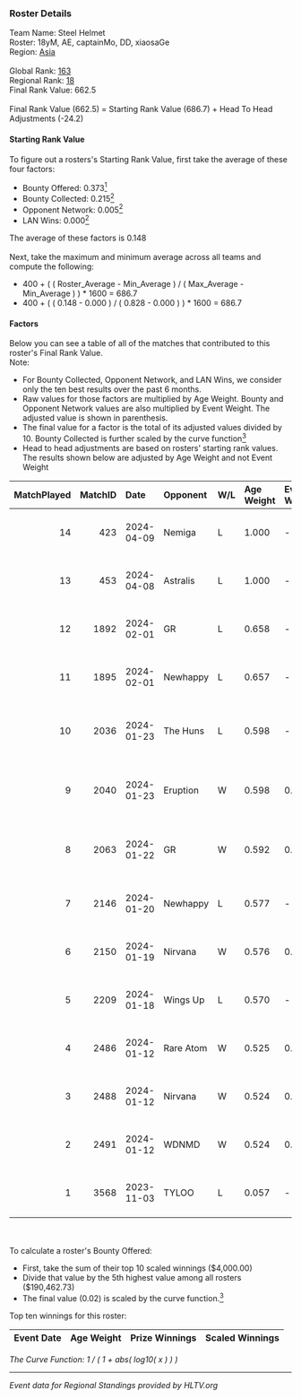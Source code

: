 ### Roster Details<br />
Team Name: Steel Helmet<br />
Roster: 18yM, AE, captainMo, DD, xiaosaGe<br />
Region: [Asia]( ../standings_asia.md)<br />
<br />
Global Rank: [163](../standings_global.md)<br />
Regional Rank: [18]( ../standings_asia.md)<br />
Final Rank Value:  662.5<br />
<br />
Final Rank Value (662.5) = Starting Rank Value (686.7) + Head To Head Adjustments (-24.2)<br />

#### Starting Rank Value<br />
To figure out a rosters's Starting Rank Value, first take the average of these four factors:<br />
- Bounty Offered: 0.373[<sup>1</sup>](#table2)
- Bounty Collected: 0.215[<sup>2</sup>](#table1)
- Opponent Network: 0.005[<sup>2</sup>](#table1)
- LAN Wins: 0.000[<sup>2</sup>](#table1)

The average of these factors is 0.148<br />
<br />
Next, take the maximum and minimum average across all teams and compute the following:<br />
- 400 + ( ( Roster_Average - Min_Average ) / ( Max_Average - Min_Average ) ) * 1600 = 686.7
- 400 + ( ( 0.148 - 0.000 ) / ( 0.828 - 0.000 ) ) * 1600 = 686.7


#### Factors<br />
Below you can see a table of all of the matches that contributed to this roster's Final Rank Value.<br />
Note:<br />

- For Bounty Collected, Opponent Network, and LAN Wins, we consider only the ten best results over the past 6 months.
- Raw values for those factors are multiplied by Age Weight. Bounty and Opponent Network values are also multiplied by Event Weight. The adjusted value is shown in parenthesis.
- The final value for a factor is the total of its adjusted values divided by 10. Bounty Collected is further scaled by the curve function[<sup>3</sup>](#curveFunction)
- Head to head adjustments are based on rosters' starting rank values. The results shown below are adjusted by Age Weight and not Event Weight
<span id="table1"></span><br />


| MatchPlayed | MatchID | Date       | Opponent  | W/L | Age Weight | Event Weight | Bounty Collected | Opponent Network | LAN Wins  | H2H Adjustment | Participating Roster                    |
| -: | -: | :- | :- | :- | :- | :- | :- | :- | :- | -: | :- |
|          14 |     423 | 2024-04-09 | Nemiga    | L   | 1.000      | -            | -                | -                | -         |          -4.55 | 18yM, AE, captainMo, DD, xiaosaGe       |
|          13 |     453 | 2024-04-08 | Astralis  | L   | 1.000      | -            | -                | -                | -         |          -0.63 | 18yM, AE, captainMo, DD, xiaosaGe       |
|          12 |    1892 | 2024-02-01 | GR        | L   | 0.658      | -            | -                | -                | -         |         -11.26 | 18yM, AE, captainMo, DD, xiaosaGe       |
|          11 |    1895 | 2024-02-01 | Newhappy  | L   | 0.657      | -            | -                | -                | -         |          -9.80 | 18yM, AE, captainMo, DD, xiaosaGe       |
|          10 |    2036 | 2024-01-23 | The Huns  | L   | 0.598      | -            | -                | -                | -         |         -12.18 | 18yM, Attacker, captainMo, DD, xiaosaGe |
|           9 |    2040 | 2024-01-23 | Eruption  | W   | 0.598      | 0.143        | 0.000 (0.000)    | 0.091 (0.008)    | 0 (0.000) |           6.99 | 18yM, Attacker, captainMo, DD, xiaosaGe |
|           8 |    2063 | 2024-01-22 | GR        | W   | 0.592      | 0.143        | 0.005 (0.000)    | 0.267 (0.023)    | 0 (0.000) |           8.32 | 18yM, Attacker, captainMo, DD, xiaosaGe |
|           7 |    2146 | 2024-01-20 | Newhappy  | L   | 0.577      | -            | -                | -                | -         |          -8.28 | 18yM, AE, captainMo, DD, xiaosaGe       |
|           6 |    2150 | 2024-01-19 | Nirvana   | W   | 0.576      | 0.143        | 0.000 (0.000)    | 0.024 (0.002)    | 0 (0.000) |           2.91 | 18yM, AE, captainMo, DD, xiaosaGe       |
|           5 |    2209 | 2024-01-18 | Wings Up  | L   | 0.570      | -            | -                | -                | -         |          -9.82 | 18yM, AE, captainMo, DD, xiaosaGe       |
|           4 |    2486 | 2024-01-12 | Rare Atom | W   | 0.525      | 0.143        | 0.024 (0.002)    | 0.233 (0.017)    | 0 (0.000) |           8.97 | 18yM, AE, captainMo, DD, xiaosaGe       |
|           3 |    2488 | 2024-01-12 | Nirvana   | W   | 0.524      | 0.143        | 0.000 (0.000)    | 0.024 (0.002)    | 0 (0.000) |           2.82 | 18yM, AE, captainMo, DD, xiaosaGe       |
|           2 |    2491 | 2024-01-12 | WDNMD     | W   | 0.524      | 0.143        | 0.000 (0.000)    | 0.000 (0.000)    | 0 (0.000) |           2.75 | 18yM, AE, captainMo, DD, xiaosaGe       |
|           1 |    3568 | 2023-11-03 | TYLOO     | L   | 0.057      | -            | -                | -                | -         |          -0.43 | 18yM, AE, captainMo, DD, xiaosaGe       |

<br />
<span id="table2"></span><br />
To calculate a roster's Bounty Offered:<br />

- First, take the sum of their top 10 scaled winnings ($4,000.00)
- Divide that value by the 5th highest value among all rosters ($190,462.73)
- The final value (0.02) is scaled by the curve function.[<sup>3</sup>](#curveFunction)

Top ten winnings for this roster:<br />

| Event Date | Age Weight | Prize Winnings | Scaled Winnings |
| :- | -: | :- | :- |


<span id="curveFunction"></span>_The Curve Function: 1 / ( 1 + abs( log10( x ) ) )_<br />

---
_Event data for Regional Standings provided by HLTV.org_<br />
